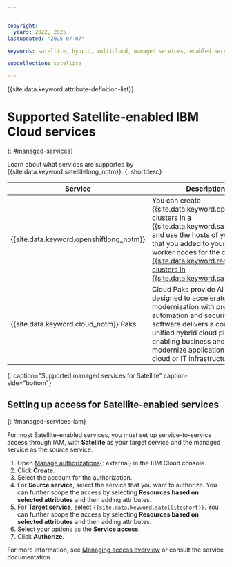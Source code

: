 ```yaml
---


copyright:
  years: 2022, 2025
lastupdated: "2025-07-07"

keywords: satellite, hybrid, multicloud, managed services, enabled service, satellite-enabled

subcollection: satellite

---
```


{{site.data.keyword.attribute-definition-list}}


# Supported Satellite-enabled IBM Cloud services
{: #managed-services}

Learn about what services are supported by {{site.data.keyword.satellitelong_notm}}.
{: shortdesc}

| Service | Description of support | Supported by RHCOS hosts |
| ------- | -------------- | -- |
| {{site.data.keyword.openshiftlong_notm}} | You can create {{site.data.keyword.openshiftlong_notm}} clusters in a {{site.data.keyword.satelliteshort}} location, and use the hosts of your own infrastructure that you added to your location as the worker nodes for the cluster. See [Creating {{site.data.keyword.redhat_openshift_notm}} clusters in {{site.data.keyword.satelliteshort}}](/docs/openshift?topic=openshift-satellite-clusters). | Yes, for {{site.data.keyword.redhat_openshift_notm}} version 4.9 and later. |
| {{site.data.keyword.cloud_notm}} Paks | Cloud Paks provide AI-powered software designed to accelerate application modernization with pre-integrated data, automation and security capabilities. Our software delivers a comprehensive and unified hybrid cloud platform experience, enabling business and IT teams to build and modernize applications faster across any cloud or IT infrastructure. | Depends on the Cloud Pak |
{: caption="Supported managed services for Satellite" caption-side="bottom"}


## Setting up access for Satellite-enabled services
{: #managed-services-iam}

For most Satellite-enabled services, you must set up service-to-service access through IAM, with **Satellite** as your target service and the managed service as the source service. 

1. Open [Manage authorizations](https://cloud.ibm.com/iam/authorizations){: external} in the IBM Cloud console.
2. Click **Create**.
3. Select the account for the authorization.
4. For **Source service**, select the service that you want to authorize. You can further scope the access by selecting **Resources based on selected attributes** and then adding attributes.
5. For **Target service**, select `{{site.data.keyword.satelliteshort}}`. You can further scope the access by selecting **Resources based on selected attributes** and then adding attributes.
6. Select your options as the **Service access**.
7. Click **Authorize**. 

For more information, see [Managing access overview](/docs/satellite?topic=satellite-iam) or consult the service documentation.
